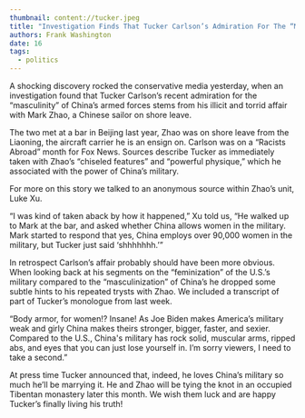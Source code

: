 ```yaml
---
thumbnail: content://tucker.jpeg
title: "Investigation Finds That Tucker Carlson’s Admiration For The “Masculinity” Of China’s Navy Stems From Torrid Affair With Chinese Sailor On Shore Leave "
authors: Frank Washington
date: 16
tags:
  - politics
---
```


A shocking discovery rocked the conservative media yesterday, when an investigation found that Tucker Carlson’s recent admiration for the “masculinity” of China’s armed forces stems from his illicit and torrid affair with Mark Zhao, a Chinese sailor on shore leave.

The two met at a bar in Beijing last year, Zhao was on shore leave from the Liaoning, the aircraft carrier he is an ensign on. Carlson was on a “Racists Abroad” month for Fox News. Sources describe Tucker as immediately taken with Zhao’s “chiseled features” and “powerful physique,” which he associated with the power of China’s military.

For more on this story we talked to an anonymous source within Zhao’s unit, Luke Xu.

“I was kind of taken aback by how it happened,” Xu told us, “He walked up to Mark at the bar, and asked whether China allows women in the military. Mark started to respond that yes, China employs over 90,000 women in the military, but Tucker just said ‘shhhhhhh.’”

In retrospect Carlson’s affair probably should have been more obvious. When looking back at his segments on the “feminization” of the U.S.’s military compared to the “masculinization” of China’s he dropped some subtle hints to his repeated trysts with Zhao. We included a transcript of part of Tucker’s monologue from last week.

“Body armor, for women!? Insane! As Joe Biden makes America’s military weak and girly China makes theirs stronger, bigger, faster, and sexier. Compared to the U.S., China's military has rock solid, muscular arms, ripped abs, and eyes that you can just lose yourself in. I’m sorry viewers, I need to take a second.”

At press time Tucker announced that, indeed, he loves China’s military so much he’ll be marrying it. He and Zhao will be tying the knot in an occupied Tibentan monastery later this month. We wish them luck and are happy Tucker’s finally living his truth!

